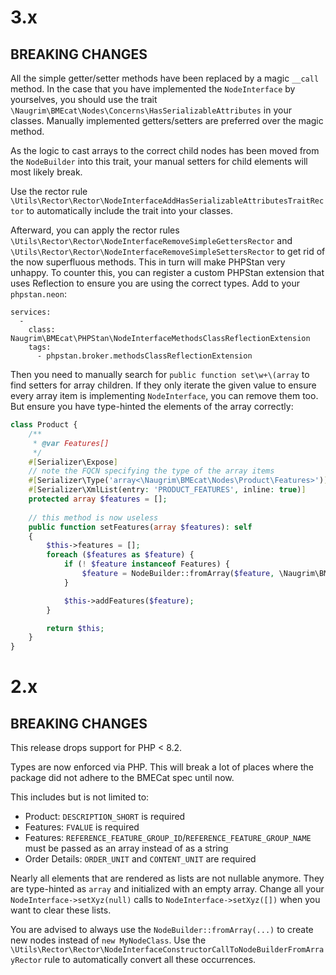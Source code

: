# 3.x

## BREAKING CHANGES

All the simple getter/setter methods have been replaced by a magic `__call` method. In the case that you have implemented the `NodeInterface` by yourselves, you should use the trait `\Naugrim\BMEcat\Nodes\Concerns\HasSerializableAttributes` in your classes. Manually implemented getters/setters are preferred over the magic method.

As the logic to cast arrays to the correct child nodes has been moved from the `NodeBuilder` into this trait, your manual setters for child elements will most likely break.

Use the rector rule `\Utils\Rector\Rector\NodeInterfaceAddHasSerializableAttributesTraitRector` to automatically include the trait into your classes.

Afterward, you can apply the rector rules `\Utils\Rector\Rector\NodeInterfaceRemoveSimpleGettersRector` and `\Utils\Rector\Rector\NodeInterfaceRemoveSimpleSettersRector` to get rid of the now superfluous methods. This in turn will make PHPStan very unhappy. To counter this, you can register a custom PHPStan extension that uses Reflection to ensure you are using the correct types. Add to your `phpstan.neon`:

```neon
services:
  -
    class: Naugrim\BMEcat\PHPStan\NodeInterfaceMethodsClassReflectionExtension
    tags:
      - phpstan.broker.methodsClassReflectionExtension
```

Then you need to manually search for `public function set\w+\(array` to find setters for array children. If they only iterate the given value to ensure every array item is implementing `NodeInterface`, you can remove them too. But ensure you have type-hinted the elements of the array correctly:

```php
class Product {
    /**
     * @var Features[]
     */
    #[Serializer\Expose]
    // note the FQCN specifying the type of the array items
    #[Serializer\Type('array<\Naugrim\BMEcat\Nodes\Product\Features>')]
    #[Serializer\XmlList(entry: 'PRODUCT_FEATURES', inline: true)]
    protected array $features = [];
    
    // this method is now useless
    public function setFeatures(array $features): self
    {
        $this->features = [];
        foreach ($features as $feature) {
            if (! $feature instanceof Features) {
                $feature = NodeBuilder::fromArray($feature, \Naugrim\BMEcat\Builder\NodeBuilder::fromArray([], Features::class));
            }

            $this->addFeatures($feature);
        }

        return $this;
    }
}
```

# 2.x

## BREAKING CHANGES

This release drops support for PHP < 8.2.

Types are now enforced via PHP. This will break a lot of places where the package did not adhere to the BMECat spec until now.

This includes but is not limited to:

- Product: `DESCRIPTION_SHORT` is required
- Features: `FVALUE` is required
- Features: `REFERENCE_FEATURE_GROUP_ID`/`REFERENCE_FEATURE_GROUP_NAME` must be passed as an array instead of as a string
- Order Details: `ORDER_UNIT` and `CONTENT_UNIT` are required

Nearly all elements that are rendered as lists are not nullable anymore. They are type-hinted as `array` and initialized with an empty array.
Change all your `NodeInterface->setXyz(null)` calls to `NodeInterface->setXyz([])` when you want to clear these lists.

You are advised to always use the `NodeBuilder::fromArray(...)` to create new nodes instead of `new MyNodeClass`. Use the `\Utils\Rector\Rector\NodeInterfaceConstructorCallToNodeBuilderFromArrayRector` rule to automatically convert all these occurrences.

